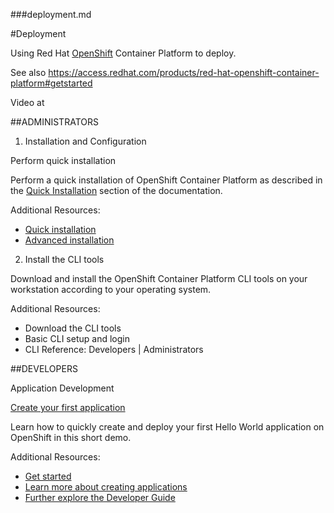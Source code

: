###deployment.md

#Deployment

Using Red Hat [OpenShift](www.openshift.com) Container Platform to deploy.

See also  https://access.redhat.com/products/red-hat-openshift-container-platform#getstarted

Video at 

##ADMINISTRATORS

1. Installation and Configuration

Perform quick installation

Perform a quick installation of OpenShift Container Platform as described in the [Quick Installation](https://access.redhat.com/documentation/en/openshift-container-platform/3.4/single/installation-and-configuration/#install-config-install-quick-install) section of the documentation.

Additional Resources:

- [Quick installation](https://access.redhat.com/documentation/en/openshift-container-platform/3.4/single/installation-and-configuration/#install-config-install-quick-install)
- [Advanced installation](https://access.redhat.com/documentation/en/openshift-container-platform/3.4/single/installation-and-configuration/#install-config-install-advanced-install)

2. Install the CLI tools

Download and install the OpenShift Container Platform CLI tools on your workstation according to your operating system.

Additional Resources:

- Download the CLI tools
- Basic CLI setup and login
- CLI Reference: Developers | Administrators

##DEVELOPERS

Application Development

[Create your first application](https://access.redhat.com/videos/2480801)

Learn how to quickly create and deploy your first Hello World application on OpenShift in this short demo.

Additional Resources:

- [Get started](https://access.redhat.com/documentation/en/openshift-container-platform/3.4/single/getting-started/)
- [Learn more about creating applications](https://access.redhat.com/documentation/en/openshift-container-platform/3.4/single/developer-guide/#dev-guide-new-app)
- [Further explore the Developer Guide](https://access.redhat.com/documentation/en/openshift-container-platform/3.4/single/developer-guide)

